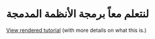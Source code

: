 # لنتعلم معاً برمجة الأنظمة المدمجة

[View rendered tutorial](https://cstack.github.io/db_tutorial/) (with more details on what this is.)
